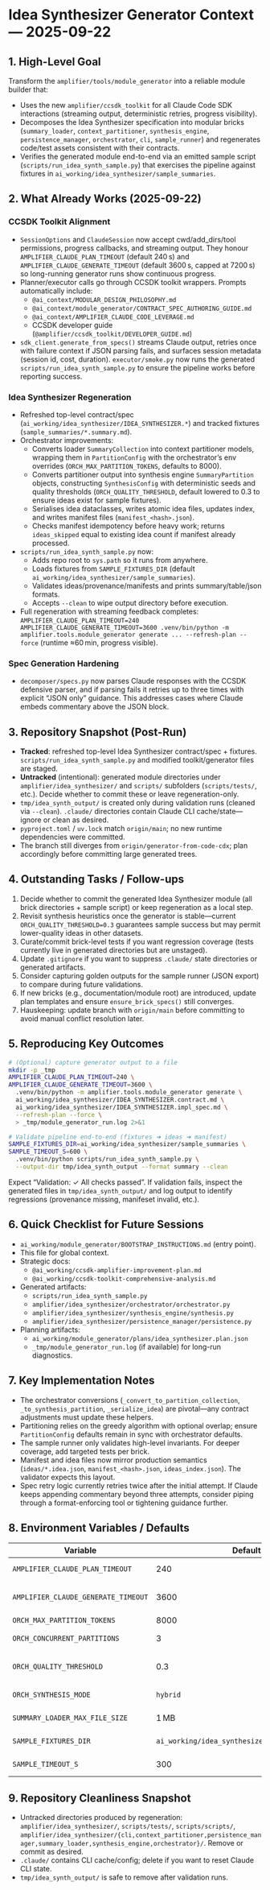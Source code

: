 # Idea Synthesizer Generator Context — 2025-09-22

## 1. High-Level Goal
Transform the `amplifier/tools/module_generator` into a reliable module builder that:
- Uses the new `amplifier/ccsdk_toolkit` for all Claude Code SDK interactions (streaming output, deterministic retries, progress visibility).
- Decomposes the Idea Synthesizer specification into modular bricks (`summary_loader`, `context_partitioner`, `synthesis_engine`, `persistence_manager`, `orchestrator`, `cli`, `sample_runner`) and regenerates code/test assets consistent with their contracts.
- Verifies the generated module end-to-end via an emitted sample script (`scripts/run_idea_synth_sample.py`) that exercises the pipeline against fixtures in `ai_working/idea_synthesizer/sample_summaries`.

## 2. What Already Works (2025-09-22)
### CCSDK Toolkit Alignment
- `SessionOptions` and `ClaudeSession` now accept cwd/add_dirs/tool permissions, progress callbacks, and streaming output. They honour `AMPLIFIER_CLAUDE_PLAN_TIMEOUT` (default 240 s) and `AMPLIFIER_CLAUDE_GENERATE_TIMEOUT` (default 3600 s, capped at 7200 s) so long-running generator runs show continuous progress.
- Planner/executor calls go through CCSDK toolkit wrappers. Prompts automatically include:
  - `@ai_context/MODULAR_DESIGN_PHILOSOPHY.md`
  - `@ai_context/module_generator/CONTRACT_SPEC_AUTHORING_GUIDE.md`
  - `@ai_context/AMPLIFIER_CLAUDE_CODE_LEVERAGE.md`
  - CCSDK developer guide (`@amplifier/ccsdk_toolkit/DEVELOPER_GUIDE.md`)
- `sdk_client.generate_from_specs()` streams Claude output, retries once with failure context if JSON parsing fails, and surfaces session metadata (session id, cost, duration). `executor/smoke.py` now runs the generated `scripts/run_idea_synth_sample.py` to ensure the pipeline works before reporting success.

### Idea Synthesizer Regeneration
- Refreshed top-level contract/spec (`ai_working/idea_synthesizer/IDEA_SYNTHESIZER.*`) and tracked fixtures (`sample_summaries/*.summary.md`).
- Orchestrator improvements:
  - Converts loader `SummaryCollection` into context partitioner models, wrapping them in `PartitionConfig` with the orchestrator’s env overrides (`ORCH_MAX_PARTITION_TOKENS`, defaults to 8000).
  - Converts partitioner output into synthesis engine `SummaryPartition` objects, constructing `SynthesisConfig` with deterministic seeds and quality thresholds (`ORCH_QUALITY_THRESHOLD`, default lowered to 0.3 to ensure ideas exist for sample fixtures).
  - Serialises idea dataclasses, writes atomic idea files, updates index, and writes manifest files (`manifest_<hash>.json`).
  - Checks manifest idempotency before heavy work; returns `ideas_skipped` equal to existing idea count if manifest already processed.
- `scripts/run_idea_synth_sample.py` now:
  - Adds repo root to `sys.path` so it runs from anywhere.
  - Loads fixtures from `SAMPLE_FIXTURES_DIR` (default `ai_working/idea_synthesizer/sample_summaries`).
  - Validates ideas/provenance/manifests and prints summary/table/json formats.
  - Accepts `--clean` to wipe output directory before execution.
- Full regeneration with streaming feedback completes: `AMPLIFIER_CLAUDE_PLAN_TIMEOUT=240 AMPLIFIER_CLAUDE_GENERATE_TIMEOUT=3600 .venv/bin/python -m amplifier.tools.module_generator generate ... --refresh-plan --force` (runtime ≈60 min, progress visible).

### Spec Generation Hardening
- `decomposer/specs.py` now parses Claude responses with the CCSDK defensive parser, and if parsing fails it retries up to three times with explicit “JSON only” guidance. This addresses cases where Claude embeds commentary above the JSON block.

## 3. Repository Snapshot (Post-Run)
- **Tracked**: refreshed top-level Idea Synthesizer contract/spec + fixtures. `scripts/run_idea_synth_sample.py` and modified toolkit/generator files are staged.
- **Untracked** (intentional): generated module directories under `amplifier/idea_synthesizer/` and `scripts/` subfolders (`scripts/tests/`, etc.). Decide whether to commit these or leave regeneration-only.
- `tmp/idea_synth_output/` is created only during validation runs (cleaned via `--clean`). `.claude/` directories contain Claude CLI cache/state—ignore or clean as desired.
- `pyproject.toml` / `uv.lock` match `origin/main`; no new runtime dependencies were committed.
- The branch still diverges from `origin/generator-from-code-cdx`; plan accordingly before committing large generated trees.

## 4. Outstanding Tasks / Follow-ups
1. Decide whether to commit the generated Idea Synthesizer module (all brick directories + sample script) or keep regeneration as a local step.
2. Revisit synthesis heuristics once the generator is stable—current `ORCH_QUALITY_THRESHOLD=0.3` guarantees sample success but may permit lower-quality ideas in other datasets.
3. Curate/commit brick-level tests if you want regression coverage (tests currently live in generated directories but are unstaged).
4. Update `.gitignore` if you want to suppress `.claude/` state directories or generated artifacts.
5. Consider capturing golden outputs for the sample runner (JSON export) to compare during future validations.
6. If new bricks (e.g., documentation/module root) are introduced, update plan templates and ensure `ensure_brick_specs()` still converges.
7. Hauskeeping: update branch with `origin/main` before committing to avoid manual conflict resolution later.

## 5. Reproducing Key Outcomes
```bash
# (Optional) capture generator output to a file
mkdir -p _tmp
AMPLIFIER_CLAUDE_PLAN_TIMEOUT=240 \
AMPLIFIER_CLAUDE_GENERATE_TIMEOUT=3600 \
  .venv/bin/python -m amplifier.tools.module_generator generate \
  ai_working/idea_synthesizer/IDEA_SYNTHESIZER.contract.md \
  ai_working/idea_synthesizer/IDEA_SYNTHESIZER.impl_spec.md \
  --refresh-plan --force \
  > _tmp/module_generator_run.log 2>&1

# Validate pipeline end-to-end (fixtures ➜ ideas ➜ manifest)
SAMPLE_FIXTURES_DIR=ai_working/idea_synthesizer/sample_summaries \
SAMPLE_TIMEOUT_S=600 \
  .venv/bin/python scripts/run_idea_synth_sample.py \
  --output-dir tmp/idea_synth_output --format summary --clean
```
Expect “Validation: ✓ All checks passed”. If validation fails, inspect the generated files in `tmp/idea_synth_output/` and log output to identify regressions (provenance missing, manifeset invalid, etc.).

## 6. Quick Checklist for Future Sessions
- `ai_working/module_generator/BOOTSTRAP_INSTRUCTIONS.md` (entry point).
- This file for global context.
- Strategic docs:
  - `@ai_working/ccsdk-amplifier-improvement-plan.md`
  - `@ai_working/ccsdk-toolkit-comprehensive-analysis.md`
- Generated artifacts:
  - `scripts/run_idea_synth_sample.py`
  - `amplifier/idea_synthesizer/orchestrator/orchestrator.py`
  - `amplifier/idea_synthesizer/synthesis_engine/synthesis.py`
  - `amplifier/idea_synthesizer/persistence_manager/persistence.py`
- Planning artifacts:
  - `ai_working/module_generator/plans/idea_synthesizer.plan.json`
  - `_tmp/module_generator_run.log` (if available) for long-run diagnostics.

## 7. Key Implementation Notes
- The orchestrator conversions (`_convert_to_partition_collection`, `_to_synthesis_partition`, `_serialize_idea`) are pivotal—any contract adjustments must update these helpers.
- Partitioning relies on the greedy algorithm with optional overlap; ensure `PartitionConfig` defaults remain in sync with orchestrator defaults.
- The sample runner only validates high-level invariants. For deeper coverage, add targeted tests per brick.
- Manifest and idea files now mirror production semantics (`ideas/*.idea.json`, `manifest_<hash>.json`, `ideas_index.json`). The validator expects this layout.
- Spec retry logic currently retries twice after the initial attempt. If Claude keeps appending commentary beyond three attempts, consider piping through a format-enforcing tool or tightening guidance further.

## 8. Environment Variables / Defaults
| Variable                               | Default | Purpose |
|----------------------------------------|---------|---------|
| `AMPLIFIER_CLAUDE_PLAN_TIMEOUT`        | 240     | Plan call timeout (seconds) |
| `AMPLIFIER_CLAUDE_GENERATE_TIMEOUT`    | 3600    | Generate call timeout (seconds, capped at 7200) |
| `ORCH_MAX_PARTITION_TOKENS`            | 8000    | Max tokens per partition |
| `ORCH_CONCURRENT_PARTITIONS`           | 3       | Async semaphore for partition processing |
| `ORCH_QUALITY_THRESHOLD`               | 0.3     | Minimum idea quality (lowered to ensure sample ideas) |
| `ORCH_SYNTHESIS_MODE`                  | `hybrid`| Synthesis engine mode (creative/analytical/hybrid) |
| `SUMMARY_LOADER_MAX_FILE_SIZE`         | 1 MB    | Skip larger fixtures during loading |
| `SAMPLE_FIXTURES_DIR`                  | `ai_working/idea_synthesizer/sample_summaries` | Fixture location for sample script |
| `SAMPLE_TIMEOUT_S`                     | 300     | Validation timeout (seconds) |

## 9. Repository Cleanliness Snapshot
- Untracked directories produced by regeneration: `amplifier/idea_synthesizer/`, `scripts/tests/`, `scripts/scripts/`, `amplifier/idea_synthesizer/{cli,context_partitioner,persistence_manager,summary_loader,synthesis_engine,orchestrator}/`. Remove or commit as desired.
- `.claude/` contains CLI cache/config; delete if you want to reset Claude CLI state.
- `tmp/idea_synth_output/` is safe to remove after validation runs.
